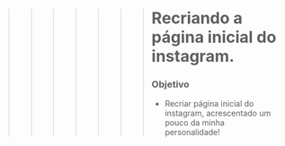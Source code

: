 >>>>>>> # Recriando a página inicial do instagram.
>>>>>>>
>>>>>>> ### Objetivo
>>>>>>>
>>>>>>> - Recriar página inicial do instagram, acrescentado um pouco da minha personalidade!

